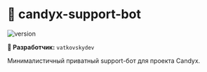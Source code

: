 # 🍭 candyx-support-bot

![version](https://img.shields.io/badge/Release-v0.3.0%20%22CACHING%22-blue)

**👤 Разработчик:** `vatkovskydev`  
 

Минималистичный приватный support-бот для проекта Candyx.

